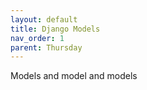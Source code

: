 ```yaml
---
layout: default
title: Django Models 
nav_order: 1
parent: Thursday 
---
```

Models and model and models
